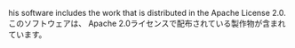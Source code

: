 his software includes the work that is distributed in the Apache License 2.0.
このソフトウェアは、 Apache 2.0ライセンスで配布されている製作物が含まれています。